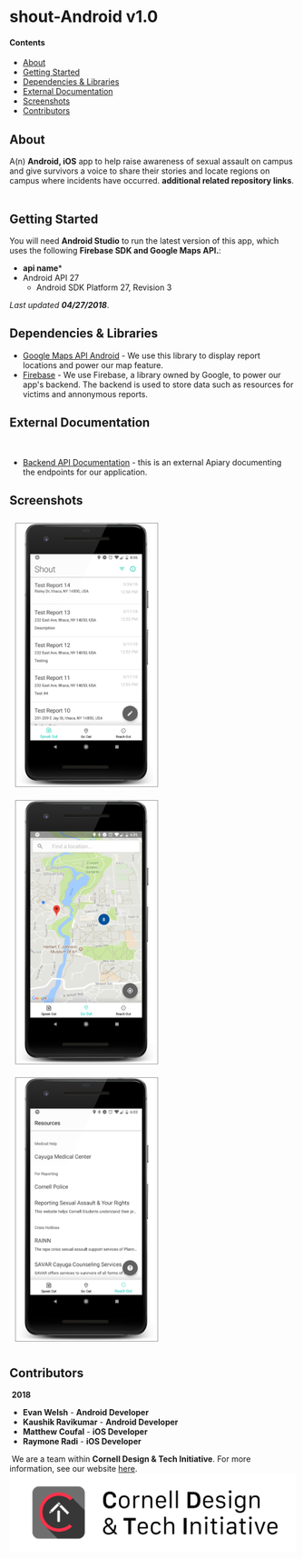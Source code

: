 # shout-Android v1.0
#### Contents
  - [About](#about)
  - [Getting Started](#getting-started)
  - [Dependencies & Libraries](#dependencies--libraries)
  - [External Documentation](#external-documentation)
  - [Screenshots](#screenshots)
  - [Contributors](#contributors)
​
## About
A(n) **Android, iOS** app to help raise awareness of sexual assault on campus and give survivors a voice to share their stories and locate regions on campus where incidents have occurred. **additional related repository links**.
​
## Getting Started
You will need **Android Studio** to run the latest version of this app, which uses the following **Firebase SDK and Google Maps API.**:
​
 * **api name***
 * Android API 27
   * Android SDK Platform 27, Revision 3
 
_Last updated **04/27/2018**_.
​
## Dependencies & Libraries
 * [Google Maps API Android](https://developers.google.com/maps/documentation/android-sdk/intro) - We use this library to display report locations and power our map feature.
 * [Firebase](https://firebase.google.com/) - We use Firebase, a library owned by Google, to power our app's backend. The backend is used to store data such as resources for victims and annonymous reports.
​
## External Documentation
​
* [Backend API Documentation](https://apiary.io/) - this is an external Apiary documenting the endpoints for our application.
​
## Screenshots
​
<img src="https://raw.githubusercontent.com/cornell-dti/shOUT-Android/master/screenshots/newsfeed.png" width="250px" style="margin: 10px; border: 1px rgba(0,0,0,0.4) solid;"> <img src="https://raw.githubusercontent.com/cornell-dti/shOUT-Android/master/screenshots/mapview.png" width="250px" style="margin: 10px; border: 1px rgba(0,0,0,0.4) solid;"> <img src="https://raw.githubusercontent.com/cornell-dti/shOUT-Android/master/screenshots/resources.png" width="250px" style="margin: 10px; border: 1px rgba(0,0,0,0.4) solid;">
​
## Contributors
​
**2018**
 * **Evan Welsh** - **Android Developer**
 * **Kaushik Ravikumar** - **Android Developer**
 * **Matthew Coufal** - **iOS Developer**
 * **Raymone Radi** - **iOS Developer**
 
​
We are a team within **Cornell Design & Tech Initiative**. For more information, see our website [here](https://cornelldti.org/).
<img src="https://raw.githubusercontent.com/cornell-dti/design/master/Branding/Wordmark/Dark%20Text/Transparent/Wordmark-Dark%20Text-Transparent%403x.png">
​

